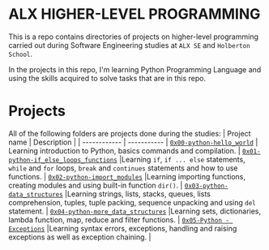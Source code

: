 # ALX HIGHER-LEVEL PROGRAMMING

This is a repo contains directories of projects on higher-level programming carried out during Software Engineering studies at ```ALX SE``` and ```Holberton School```.

In the projects in this repo, I'm learning Python Programming Language and using the skills acquired to solve tasks that are in this repo.

# Projects
All of the following folders are projects done during the studies:
| Project name | Description |
| ------------ | ----------- |
[`0x00-python-hello_world`](https://github.com/iankisali/alx-higher_level_programming/tree/master/0x00-python-hello_world) | Learning introduction to Python, basics commands and compilation. |
[`0x01-python-if_else_loops_functions`](https://github.com/iankisali/alx-higher_level_programming/tree/master/0x01-python-if_else_loops_functions) |Learning `if`, `if ... else` statements, `while` and `for` loops, `break` and `continues` statements and how to use functions.  |
[`0x02-python-import_modules`](https://github.com/iankisali/alx-higher_level_programming/tree/master/0x02-python-import_modules) |Learning importing functions, creating modules and using built-in function `dir()`.  |
[`0x03-python-data_structures`](https://github.com/iankisali/alx-higher_level_programming/tree/master/0x03-python-data_structures) |Learning strings, lists, stacks, queues, lists comprehension, tuples, tuple packing, sequence unpacking and using `del` statement.  |
[`0x04-python-more_data_structures`](https://github.com/iankisali/alx-higher_level_programming/tree/master/0x04-python-more_data_structures) |Learning sets, dictionaries, lambda function, map, reduce and filter functions.  |
[`0x05-Python - Exceptions`](https://github.com/iankisali/alx-higher_level_programming/tree/master/0x05-python-exceptions) |Learning syntax errors, exceptions, handling and raising exceptions as well as exception chaining.  |

